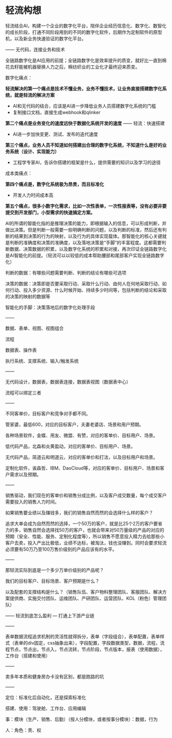 # **轻流构想**

轻流结合AI，构建一个企业的数字化平台，陪伴企业经历信息化、数字化、数智化的成长阶段，打通不同阶段用到的不同的数字化软件，后期作为定制软件的原型机，以及新业务快速验证的数字化平台。

——
无代码，连接业务和技术

全链路数字化是AI应用的前提；全链路数字化是效率提升的质变，就好比一直到棉花去籽能被机器替换人力之后，棉纺织业的工业化才最终迎来质变。

数字化痛点：

**轻流解决的第一个痛点是技术不懂业务，业务不懂技术，让业务直接搭建数字化系统，就是轻流的解决方案**

- AI和无代码的结合，应该是AI进一步降低业务人员搭建数字化系统的门槛
- 复制接口文档，直接生成webhook和qlinker

**第二个痛点是业务变化的速度远快于数据化系统开发的速度** —— 轻流：快速搭建

- AI进一步加快变更、测试、发布的迭代速度

**第三个痛点，业务人员不知道如何搭建出合理的数字化系统，不知道什么是好的业务系统（设计、实现能力）**

- 工程学专家AI，告诉你搭建的框架是什么，提供需要的知识以及学习的途径

成本类痛点：

**第四个痛点是，数字化系统极为昂贵，而且标准化**

- 开发人力时间成本高

**第五个痛点，很多小数字化需求，比如一次性表单，一次性报表等，没有必要非要提交到开发部门，小型需求的快速搞定方案。**

AI的所谓的智能化指的是推理决策的能力，即根据输入的信息，可以形成判断，并做出决策。但是判断一般需要一些明确判断的问题，以及判断的标准，然后还有判断的结果到决策的行为的映射，以及行为的具体实现载体。那智能化的核心关键就是判断的准确度和决策的准确度，以及落地决策是“手脚”的丰富程度。这都需要判断数据、决策数据的积累，以及数字化系统的积累和对接，再次印证全链路数字化是AI智能化的前提。（轻流可以以较低的成本帮助腰部和尾部客户实现全链路数字化）

判断的数据：有哪些问题需要判断、判断的结论有哪些可选项

决策的数据：决策即是否要采取行动、采取什么行动、由何人在何地采取行动、如何行动、投入多少资源、什么时候开始、持续多少时间等，包括判断的结论和采取的决策的映射的数据等

智能化的手脚：决策落地后的数字化处理手段

——

数据、表单、视图、视图组合

流程

数据表、操作表

执行系统、支撑系统、输入/触发系统

——

无代码设计，数据表，数据表连接，数据表视图（数据表中心）

流程可以绑定三者

——

不同客单价，目标客户和竞争对手都不同。

管家婆，最低600，对应的目标客户，夫妻老婆店、场景和用户预期。

各种场景软件，金蝶、用友、微盟、有赞，对应的客单价、目标用户、场景。

低代码产品，北森和炎黄盈动，对应的客单价、目标用户、场景。

无代码产品，简道云和明道云，对应的客单价和打法，以及目标用户和场景。

定制化软件，诶森哲、IBM、DaoCloud等，对应的客单价、目标用户、场景和客户需求以及预期。

——

销售驱动，我们现在的客单价和销售分成比例，以及客户成交数量，每个成交客户需要投入的销售人力时间。

如果销售要业绩以及赚钱多，我们的销售自然而然的会选择什么样的客户？

追求大单会成为自然而然的选择，一个50万的客户，就是比25个2万的客户要省力的多，销售自然会选择找50万的客户，也就会带来对50万量级的产品的对应的预期（安全、性能、服务、定制化程度等），所以销售不愿意投入精力去给那些小客户去卖，投入产出比极低，业绩不达标，被淘汰，钱也没赚到。同时会要求轻流必须要有50万乃至100万售价级别的产品应该有的水平。

——

那轻流实际到底是一个多少万单价级别的产品呢？

我们的目标客户、目标场景、客户预期是什么？

以及配套的支撑结构是什么？（销售队伍、客户物料整理团队、客服团队、解决方案提供商、实施交付团队、运维团队、产研团队、运营团队、KOL（粉色）管理团队）

——
轻流到底怎么盈利 — 打通上下游产业链

——

表单数据流程追求机制的灵活性就得拆分，表单（字段组合），表单配置，表单样式（表单的div固定，css抽象出来），字段配置，字段数据类型，数据，流程，流程节点，节点出，节点入，节点流转，节点阶段，节点版本，报表（使用数据），工作台（搭建和使用）

——

卖多年本质和健身房办卡没有区别，都是跑路的坑

——

定位：标准化后自动化，还是探索标准化

搭建、使用：驾驶舱、工作台、应用编辑

事：模块（生产、销售、后勤）（按人分模块，或者按事分模块）：数据，行为

人：角色：责、权